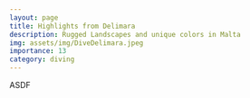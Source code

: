 ```yaml
---
layout: page
title: Highlights from Delimara
description: Rugged Landscapes and unique colors in Malta 
img: assets/img/DiveDelimara.jpeg
importance: 13
category: diving
---
```


ASDF
